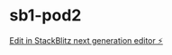 # sb1-pod2

[Edit in StackBlitz next generation editor ⚡️](https://stackblitz.com/~/github.com/chapy079/sb1-pod2)